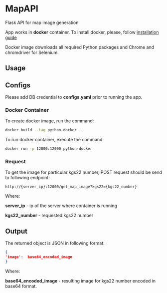 # MapAPI
Flask API for map image generation

App works in **docker** container.
To install docker, please, follow [installation guide](https://docs.docker.com/engine/install/)

Docker image downloads all required Python packages and Chrome and chromdriver for Selenium.

## Usage
## Configs
Please add DB credential to **configs.yaml** prior to running the app.

### Docker Container
To create docker image, run the command:

```bash
docker build --tag python-docker .
```

To run docker container, execute the command:

```bash
docker run -p 12000:12000 python-docker
```

### Request

To get the image for particular kgs22 number, POST request should be send to following endpoint: 

`
http://{server_ip}:12000/get_map_image?kgs22={kgs22_number}
`

Where: 

**server_ip** - ip of the server where container is running
 
**kgs22_number** - requested kgs22 number

## Output

The returned object is JSON in following format:

```json
{
'image':  base64_encoded_image
}
```

Where: 

**base64_encoded_image** - resulting image for kgs22 number encoded in base64 format.